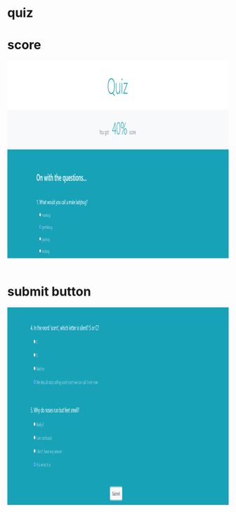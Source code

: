 # quiz


# score
<img src= "https://github.com/ishanwadhwani/quiz/blob/main/quiz%20docs/quiz1.png" width=950 height=450>
<br/>
<br/>


# submit button
<img src= "https://github.com/ishanwadhwani/quiz/blob/main/quiz%20docs/quiz2.png" width=950 height=450>
